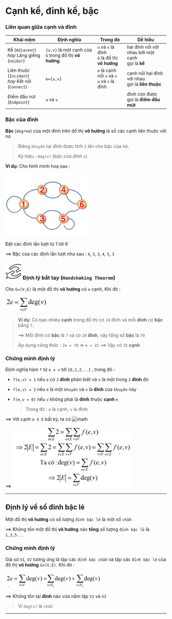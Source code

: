 # Cạnh kề, đỉnh kề, bậc

### Liên quan giữa cạnh và đỉnh

| Khái niệm                                            | Định nghĩa                                            | Trong đó                                         | Dễ hiểu                                             |
| ---------------------------------------------------- | ----------------------------------------------------- | ------------------------------------------------ | --------------------------------------------------- |
| Kề (`Adjacent`)<br>*hay* Láng giềng (`neibor`)       | `{u,v}` là một cạnh của `G` trong đồ thị **vô hướng** | `u` và `v` là đỉnh<br>`G` là đồ thị **vô hướng** | hai đỉnh nối với nhau bởi một cạnh<br>gọi là **kề** |
| Liên thuộc (`Incident`)<br>*hay* Kết nối (`Connect`) | `e={u,v}`                                             | `e` là cạnh nối `u` và `v`<br>`u` và `v` là đỉnh | cạnh nối hai đỉnh với nhau<br>gọi là **liên thuộc** |
| Điểm đầu nút (`Endpoint`)                            | `u` và `v`                                            |                                                  | đỉnh còn được gọi là **điểm đầu mút**               |

### Bậc của đỉnh

**Bậc** (`degree`) của một đỉnh trên đồ thị **vô hướng** là số các cạnh liên thuộc với nó

> Riêng `khuyên` tại đỉnh được tính `2` lần cho bậc của nó.
> 
> Ký hiệu : `deg(v)` (*bậc của đỉnh `v`*)

**Ví dụ**: Cho hình minh hoạ sau :

![ScreenShot20210615at224826removebgpreviewpng](https://raw.githubusercontent.com/Zenfection/Image/master/2021/06/15-22-54-20-Screen_Shot_2021-06-15_at_22.48.26-removebg-preview.png)

Đặt các đỉnh lần lượt từ 1 tới 6

==> Bậc của các định lần lượt như sau : `4`, `3`, `3`, `4`, `5`, `3`

### ![icons8-holding_hands.png](https://raw.githubusercontent.com/Zenfection/Image/master/2021/06/16-22-07-56-icons8-holding_hands.png) Định lý bắt tay (`Handshaking Theorem`)

Cho `G=(V,E)` là một đồ thị **vô hướng** có `e` cạnh, Khi đó :

<img title="" src="https://raw.githubusercontent.com/Zenfection/Image/master/2021/06/16-22-05-09-Screen%20Shot%202021-06-16%20at%2022.05.01.png" alt="Screen Shot 2021-06-16 at 22.05.01.png" width="129">

> **Ví dụ**: Có bao nhiêu **cạnh** trong đồ thị có `10` đỉnh và mỗi **đỉnh** có **bậc** bằng `7`.
> 
> ==> Mỗi đỉnh có **bậc** là `7` và có `10` **đỉnh**, vậy tổng số **bậc** là `70`
> 
> Áp dụng công thức : `2e = 70` => `e = 35` ==> Vậy có `35` **cạnh**

### Chứng minh định lý

Định nghĩa hàm `f` từ `e x v` tới `{0,1,2...}` ,  trong đó : 

- `f(e,v) = 1` nếu `e` có `2` **đỉnh** phân biệt và `v` là một trong `2` **đỉnh** đó

- `f(e,v) = 2` nếu `e` là một `khuyên` và `v` là **đỉnh** của `khuyên` này

- `f(e,v = 0)` nếu `v` không phải là **đỉnh** thuộc **cạnh** `e`
  
  > Trong đó : `e` là cạnh, `v` là đỉnh

==> Với cạnh `e ∈ E` bất kỳ, ta có  <img title="" src="https://render.githubusercontent.com/render/math?math=$\sum_{v%20\in%20V}%20f(e,%20v)=2$" alt="math" width="142">

==> <img title="" src="https://raw.githubusercontent.com/Zenfection/Image/master/2021/06/16-23-12-52-Screen%20Shot%202021-06-16%20at%2023.12.44.png" alt="Screen Shot 2021-06-16 at 23.12.44.png" width="371">

---

## Định lý về số đỉnh bậc lẻ

Một đồ thị **vô hướng** có số lượng `đỉnh bậc lẻ` là một số `chẵn`

==> Không tồn một đồ thị **vô hướng** nào **tổng** số lượng `đỉnh bậc lẻ` là `1,3,5...`

### Chứng minh định lý

Giả sử `V1`, `V2` tương ứng là tập các `đỉnh bậc chẵn` và tập các `đỉnh bậc lẻ` của đồ thị **vô hướng** `G=(V,E)`. Khi đó : 

<img title="" src="https://raw.githubusercontent.com/Zenfection/Image/master/2021/06/17-21-02-07-Screen%20Shot%202021-06-17%20at%2021.02.05.png" alt="Screen Shot 2021-06-17 at 21.02.05.png" width="298">

==> Không tồn tại **đỉnh** nào vừa nằm tập `V1` và `V2`

> Vì `deg(v)` là `chẵn`

---
